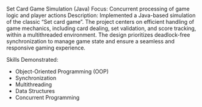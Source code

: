 Set Card Game Simulation (Java)
Focus: Concurrent processing of game logic and player actions
Description:
Implemented a Java-based simulation of the classic “Set card game”. 
The project centers on efficient handling of game mechanics, including card dealing, set validation, and score tracking, within a multithreaded environment.
The design prioritizes deadlock-free synchronization to manage game state and ensure a seamless and responsive gaming experience.

Skills Demonstrated:
- Object-Oriented Programming (OOP)
- Synchronization
- Multithreading
- Data Structures
- Concurrent Programming
